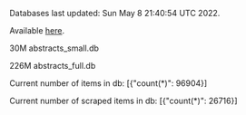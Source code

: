 Databases last updated: Sun May  8 21:40:54 UTC 2022. 

Available [here](https://github.com/cbeauhilton/ash-db/releases).


30M	abstracts_small.db

226M	abstracts_full.db

Current number of items in db:
[{"count(*)": 96904}]

Current number of scraped items in db:
[{"count(*)": 26716}]
